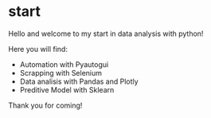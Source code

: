 # start

Hello and welcome to my start in data analysis with python!

Here you will find: 
  - Automation with Pyautogui
  - Scrapping with Selenium
  - Data analisis with Pandas and Plotly
  - Preditive Model with Sklearn
  
  Thank you for coming!
